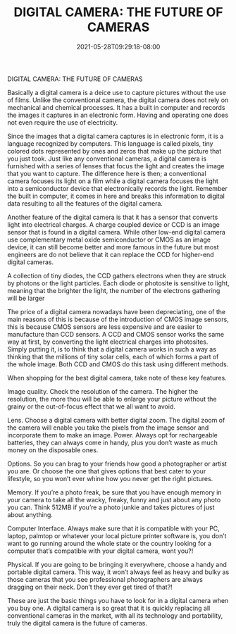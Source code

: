 ﻿---
title: "DIGITAL CAMERA: THE FUTURE OF CAMERAS"
date: 2021-05-28T09:29:18-08:00
description: "Digital-Camera Tips for Web Success"
featured_image: "/images/Digital-Camera.jpg"
tags: ["Digital Camera"]
---

DIGITAL CAMERA: THE FUTURE OF CAMERAS

Basically a digital camera is a deice use to capture pictures without the use of films. Unlike the conventional camera, the digital camera does not rely on mechanical and chemical processes. It has a built in computer and records the images it captures in an electronic form. Having and operating one does not even require the use of electricity.

Since the images that a digital camera captures is in electronic form, it is a language recognized by computers. This language is called pixels, tiny colored dots represented by ones and zeros that make up the picture that you just took. Just like any conventional cameras, a digital camera is furnished with a series of lenses that focus the light and creates the image that you want to capture. The difference here is then; a conventional camera focuses its light on a film while a digital camera focuses the light into a semiconductor device that electronically records the light. Remember the built in computer, it comes in here and breaks this information to digital data resulting to all the features of the digital camera. 

Another feature of the digital camera is that it has a sensor that converts light into electrical charges. A charge coupled device or CCD is an image sensor that is found in a digital camera. While other low-end digital camera use complementary metal oxide semiconductor or CMOS as an image device, it can still become better and more famous in the future but most engineers are do not believe that it can replace the CCD for higher-end digital cameras. 

A collection of tiny diodes, the CCD gathers electrons when they are struck by photons or the light particles. Each diode or photosite is sensitive to light, meaning that the brighter the light, the number of the electrons gathering will be larger 

The price of a digital camera nowadays have been depreciating, one of the main reasons of this is because of the introduction of CMOS image sensors, this is because CMOS sensors are less expensive and are easier to manufacture than CCD sensors. A CCD and CMOS sensor works the same way at first, by converting the light electrical charges into photosites. Simply putting it, is to think that a digital camera works in such a way as thinking that the millions of tiny solar cells, each of which forms a part of the whole image. Both CCD and CMOS do this task using different methods.

When shopping for the best digital camera, take note of these key features. 

Image quality. Check the resolution of the camera. The higher the resolution, the more thou will be able to enlarge your picture without the grainy or the out-of-focus effect that we all want to avoid.

Lens. Choose a digital camera with better digital zoom. The digital zoom of the camera will enable you take the pixels from the image sensor and incorporate them to make an image.
Power. Always opt for rechargeable batteries, they can always come in handy, plus you don’t waste as much money on the disposable ones. 

Options. So you can brag to your friends how good a photographer or artist you are. Or choose the one that gives options that best cater to your lifestyle, so you won’t ever whine how you never get the right pictures. 

Memory.  If you’re a photo freak, be sure that you have enough memory in your camera to take all the wacky, freaky, funny and just about any photo you can. Think 512MB if you’re a photo junkie and takes pictures of just about anything. 

Computer Interface. Always make sure that it is compatible with your PC, laptop, palmtop or whatever your local picture printer software is, you don’t want to go running around the whole state or the country looking for a computer that’s compatible with your digital camera, wont you?!

Physical. If you are going to be bringing it everywhere, choose a handy and portable digital camera. This way, it won’t always feel as heavy and bulky as those cameras that you see professional photographers are always dragging on their neck. Don’t they ever get tired of that?!

These are just the basic things you have to look for in a digital camera when you buy one. A digital camera is so great that it is quickly replacing all conventional cameras in the market, with all its technology and portability, truly the digital camera is the future of cameras. 

